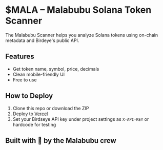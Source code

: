# $MALA – Malabubu Solana Token Scanner

The Malabubu Scanner helps you analyze Solana tokens using on-chain metadata and Birdeye's public API.

## Features

- Get token name, symbol, price, decimals
- Clean mobile-friendly UI
- Free to use

## How to Deploy

1. Clone this repo or download the ZIP
2. Deploy to [Vercel](https://vercel.com)
3. Set your Birdseye API key under project settings as `X-API-KEY` or hardcode for testing

## Built with 💚 by the Malabubu crew
